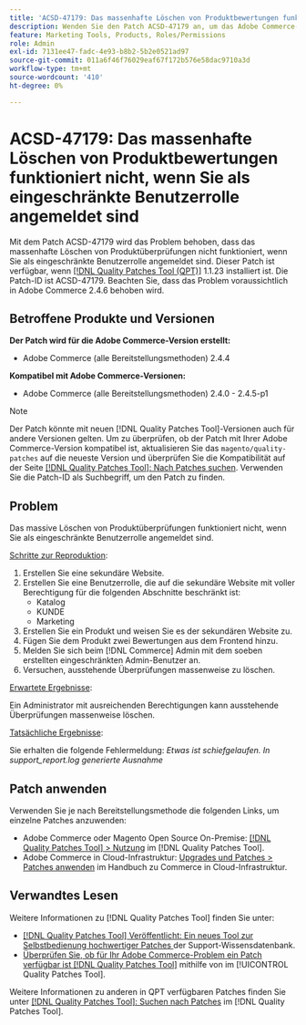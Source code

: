 ```yaml
---
title: 'ACSD-47179: Das massenhafte Löschen von Produktbewertungen funktioniert nicht, wenn Sie als eingeschränkte Benutzerrolle angemeldet sind'
description: Wenden Sie den Patch ACSD-47179 an, um das Adobe Commerce-Problem zu beheben, bei dem die Massenlöschung von Produktüberprüfungen nicht funktioniert, wenn Sie als eingeschränkte Benutzerrolle angemeldet sind.
feature: Marketing Tools, Products, Roles/Permissions
role: Admin
exl-id: 7131ee47-fadc-4e93-b8b2-5b2e0521ad97
source-git-commit: 011a6f46f76029eaf67f172b576e58dac9710a3d
workflow-type: tm+mt
source-wordcount: '410'
ht-degree: 0%

---
```


# ACSD-47179: Das massenhafte Löschen von Produktbewertungen funktioniert nicht, wenn Sie als eingeschränkte Benutzerrolle angemeldet sind

Mit dem Patch ACSD-47179 wird das Problem behoben, dass das massenhafte Löschen von Produktüberprüfungen nicht funktioniert, wenn Sie als eingeschränkte Benutzerrolle angemeldet sind. Dieser Patch ist verfügbar, wenn [[!DNL Quality Patches Tool (QPT)]](https://experienceleague.adobe.com/de/docs/commerce-operations/tools/quality-patches-tool/quality-patches-tool-to-self-serve-quality-patches) 1.1.23 installiert ist. Die Patch-ID ist ACSD-47179. Beachten Sie, dass das Problem voraussichtlich in Adobe Commerce 2.4.6 behoben wird.

## Betroffene Produkte und Versionen

**Der Patch wird für die Adobe Commerce-Version erstellt:**

* Adobe Commerce (alle Bereitstellungsmethoden) 2.4.4

**Kompatibel mit Adobe Commerce-Versionen:**

* Adobe Commerce (alle Bereitstellungsmethoden) 2.4.0 - 2.4.5-p1

>[!NOTE]
>
>Der Patch könnte mit neuen [!DNL Quality Patches Tool]-Versionen auch für andere Versionen gelten. Um zu überprüfen, ob der Patch mit Ihrer Adobe Commerce-Version kompatibel ist, aktualisieren Sie das `magento/quality-patches` auf die neueste Version und überprüfen Sie die Kompatibilität auf der Seite [[!DNL Quality Patches Tool]: Nach Patches suchen](https://experienceleague.adobe.com/tools/commerce-quality-patches/index.html?lang=de). Verwenden Sie die Patch-ID als Suchbegriff, um den Patch zu finden.

## Problem

Das massive Löschen von Produktüberprüfungen funktioniert nicht, wenn Sie als eingeschränkte Benutzerrolle angemeldet sind.

<u>Schritte zur Reproduktion</u>:

1. Erstellen Sie eine sekundäre Website.
1. Erstellen Sie eine Benutzerrolle, die auf die sekundäre Website mit voller Berechtigung für die folgenden Abschnitte beschränkt ist:
   * Katalog
   * KUNDE
   * Marketing
1. Erstellen Sie ein Produkt und weisen Sie es der sekundären Website zu.
1. Fügen Sie dem Produkt zwei Bewertungen aus dem Frontend hinzu.
1. Melden Sie sich beim [!DNL Commerce] Admin mit dem soeben erstellten eingeschränkten Admin-Benutzer an.
1. Versuchen, ausstehende Überprüfungen massenweise zu löschen.

<u>Erwartete Ergebnisse</u>:

Ein Administrator mit ausreichenden Berechtigungen kann ausstehende Überprüfungen massenweise löschen.

<u>Tatsächliche Ergebnisse</u>:

Sie erhalten die folgende Fehlermeldung: _Etwas ist schiefgelaufen. In support_report.log generierte Ausnahme_

## Patch anwenden

Verwenden Sie je nach Bereitstellungsmethode die folgenden Links, um einzelne Patches anzuwenden:

* Adobe Commerce oder Magento Open Source On-Premise: [[!DNL Quality Patches Tool] > Nutzung](/help/tools/quality-patches-tool/usage.md) im [!DNL Quality Patches Tool].
* Adobe Commerce in Cloud-Infrastruktur: [Upgrades und Patches > Patches anwenden](https://experienceleague.adobe.com/docs/commerce-cloud-service/user-guide/develop/upgrade/apply-patches.html?lang=de) im Handbuch zu Commerce in Cloud-Infrastruktur.

## Verwandtes Lesen

Weitere Informationen zu [!DNL Quality Patches Tool] finden Sie unter:

* [[!DNL Quality Patches Tool] Veröffentlicht: Ein neues Tool zur Selbstbedienung hochwertiger Patches ](https://experienceleague.adobe.com/de/docs/commerce-operations/tools/quality-patches-tool/quality-patches-tool-to-self-serve-quality-patches) der Support-Wissensdatenbank.
* [Überprüfen Sie, ob für Ihr Adobe Commerce-Problem ein Patch verfügbar ist [!DNL Quality Patches Tool]](/help/tools/quality-patches-tool/patches-available-in-qpt/check-patch-for-magento-issue-with-magento-quality-patches.md) mithilfe von im [!UICONTROL Quality Patches Tool].


Weitere Informationen zu anderen in QPT verfügbaren Patches finden Sie unter [[!DNL Quality Patches Tool]: Suchen nach Patches](https://experienceleague.adobe.com/tools/commerce-quality-patches/index.html?lang=de) im [!DNL Quality Patches Tool].
